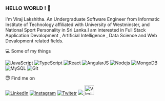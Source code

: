 ### HELLO WORLD ! 🥇

I'm Viraj Lakshitha. An Undergraduate Software Engineer from Informatic Institute of Technology affiliated with University of Westminster, and National Sport Personality in Sri Lanka.I am interested in Full Stack Application Devalopment , Artificial Intelligence , Data Science and Web Devalopment related fields.

💻 Some of my things

![JavaScript](https://img.shields.io/badge/-JavaScript-black?style=flat-square&logo=javascript)
![TypeScript](https://img.shields.io/badge/-TypeScript-black?style=flat-square&logo=typescript)
![React](https://img.shields.io/badge/-React-black?style=flat-square&logo=react)
![AngularJS](https://img.shields.io/badge/-AngularJS-black?style=flat-square&logo=angularjs)
![Nodejs](https://img.shields.io/badge/-Nodejs-black?style=flat-square&logo=Node.js)
![MongoDB](https://img.shields.io/badge/-MongoDB-black?style=flat-square&logo=mongodb)
![MySQL](https://img.shields.io/badge/-MySQL-black?style=flat-square&logo=mysql)
![Git](https://img.shields.io/badge/-Git-black?style=flat-square&logo=git)



😇 Find me on

<a href="https://www.linkedin.com/in/viraj-lakshitha-bandara-6b69a219b/" target="_blank"><img src="https://img.shields.io/badge/linkedin%20-%230077B5.svg?&style=for-the-badge&logo=linkedin&logoColor=white" alt="LinkedIn"></a>
<a href="https://www.instagram.com/_.mr.vitiya._/" target="_blank"><img src="https://img.shields.io/badge/<Instagram>%20-%23E4405F.svg?&style=for-the-badge&logo=Instagram&logoColor=white" alt="Instagram"></a>
<a href="https://twitter.com/vitiya99LK" target="_blank"><img src="https://img.shields.io/badge/<Twitter>%20-%231DA1F2.svg?&style=for-the-badge&logo=Twitter&logoColor=white" alt="Twitetr"/></a>
<a href="https://www.hackerrank.com/viraj_lakshitha?hr_r=1" target="_blank"><img src="https://img.shields.io/badge/-Hackerrank-2EC866?style=for-the-badge&logo=HackerRank&logoColor=white"/>
</a>
<a href="https://dev.to/virajlakshitha">
  <img src="https://d2fltix0v2e0sb.cloudfront.net/dev-badge.svg" alt="Viraj Lakshitha Bandara's DEV Community Profile" height="30" width="30">
</a>
